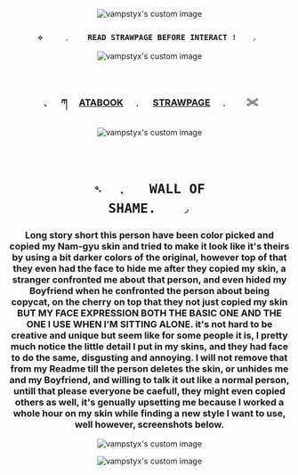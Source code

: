 <!-- level 1: simple bio and stats -->
<p align="center">
  <img src="https://media.discordapp.net/attachments/1333202020915613819/1393993406350622770/Untitled28_20250713182453.png?ex=68753107&is=6873df87&hm=251288d16576e5ce2463fee02226c345c6fc47b0b60be2e53874c860cd2ae84e&=&format=webp&quality=lossless&width=924&height=431" alt="vampstyx's custom image"/>
</p>

<h3 align="center"><code color="purple">⟡ 　　﹒  　READ STRAWPAGE BEFORE INTERACT !　　◞ </code></h3>

<p align="center">
  <img src="https://64.media.tumblr.com/8685f40ee842ba691e23a15a37b415aa/d416f3218ce874db-ca/s1280x1920/4c9634cb453dcfc312617e45b566a80ac449e5c6.pnj" alt="vampstyx's custom image"/>
</p>

　<h3 align="center">﹑　 ཀ 　[ATABOOK](https://vampstyx.atabook.org/)　﹒ 　[STRAWPAGE](https://gunss.straw.page)　﹒　　𓏵</h3>
<p align="center">

  <img src="https://64.media.tumblr.com/7a597d539652bd2e22d87b038752003e/d416f3218ce874db-ef/s640x960/982b864fc0ac3c4974836a5afbdbeb69c12b2829.gifv" alt="vampstyx's custom image"/>
</p>

　<h1 align="center"><code color="purple">➴　﹒ 　WALL OF SHAME.　　◞</code></h1>

<h3 align="center">Long story short this person have been color picked and copied my Nam-gyu skin and tried to make it look like it's theirs by using a bit darker colors of the original, however top of that they even had the face to hide me after they copied my skin, a stranger confronted me about that person, and even hided my Boyfriend when he confronted the person about being copycat, on the cherry on top that they not just copied my skin BUT MY FACE EXPRESSION BOTH THE BASIC ONE AND THE ONE I USE WHEN I'M SITTING ALONE. it's not hard to be creative and unique but seem like for some people it is, I pretty much notice the little detail I put in my skins, and they had face to do the same, disgusting and annoying. I will not remove that from my Readme till the person deletes the skin, or unhides me and my Boyfriend, and willing to talk it out like a normal person, untill that please everyone be caefull, they might even copied others as well, it's genually upsetting me because I worked a whole hour on my skin while finding a new style I want to use, well however, screenshots below.</h3>

<p align="center">
  <img src="https://media.discordapp.net/attachments/1332853237430222938/1393617150400532500/image.png?ex=6873d29c&is=6872811c&hm=5973ca25db14f286e8b171e5a879bfb8467b37796a1d42747f7edd14505d09e1&=&format=webp&quality=lossless" alt="vampstyx's custom image"/>
</p>
<p align="center">
  <img src="https://media.discordapp.net/attachments/1332853237430222938/1393617208940429433/image.png?ex=6873d2aa&is=6872812a&hm=49f48a7c278b4f2920e5c1ce53c5a9ed98fbfda4a10dba77b95758e1318c140a&=&format=webp&quality=lossless" alt="vampstyx's custom image"/> 
